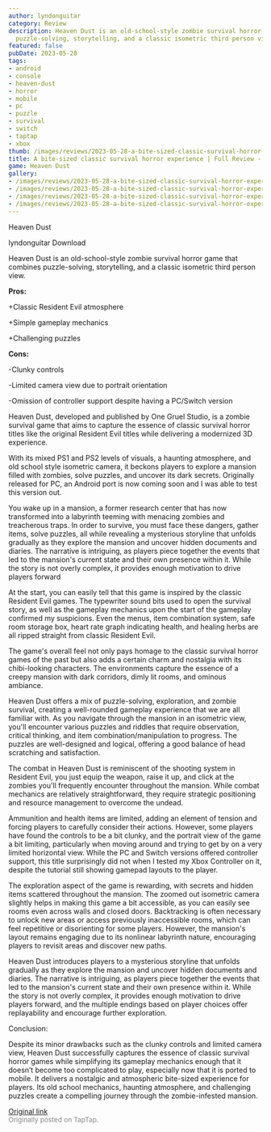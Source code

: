 ```yaml
---
author: lyndonguitar
category: Review
description: Heaven Dust is an old-school-style zombie survival horror game that combines
  puzzle-solving, storytelling, and a classic isometric third person view.
featured: false
pubDate: 2023-05-28
tags:
- android
- console
- heaven-dust
- horror
- mobile
- pc
- puzzle
- survival
- switch
- taptap
- xbox
thumb: /images/reviews/2023-05-28-a-bite-sized-classic-survival-horror-experience--full-review---heaven-dust-0.avif
title: A bite-sized classic survival horror experience | Full Review - Heaven Dust
game: Heaven Dust
gallery:
- /images/reviews/2023-05-28-a-bite-sized-classic-survival-horror-experience--full-review---heaven-dust-0.avif
- /images/reviews/2023-05-28-a-bite-sized-classic-survival-horror-experience--full-review---heaven-dust-1.avif
- /images/reviews/2023-05-28-a-bite-sized-classic-survival-horror-experience--full-review---heaven-dust-2.avif
- /images/reviews/2023-05-28-a-bite-sized-classic-survival-horror-experience--full-review---heaven-dust-3.avif
---
```

Heaven Dust

lyndonguitar
Download

Heaven Dust is an old-school-style zombie survival horror game that combines puzzle-solving, storytelling, and a classic isometric third person view.


**Pros:**


+Classic Resident Evil atmosphere

+Simple gameplay mechanics

+Challenging puzzles


**Cons:**


-Clunky controls

-Limited camera view due to portrait orientation

-Omission of controller support despite having a PC/Switch version

Heaven Dust, developed and published by One Gruel Studio, is a zombie survival game that aims to capture the essence of classic survival horror titles like the original Resident Evil titles while delivering a modernized 3D experience.

With its mixed PS1 and PS2 levels of visuals, a haunting atmosphere, and old school style isometric camera, it beckons players to explore a mansion filled with zombies, solve puzzles, and uncover its dark secrets. Originally released for PC, an Android port is now coming soon and I was able to test this version out.

You wake up in a mansion, a former research center that has now transformed into a labyrinth teeming with menacing zombies and treacherous traps. In order to survive, you must face these dangers, gather items, solve puzzles, all while revealing a mysterious storyline that unfolds gradually as they explore the mansion and uncover hidden documents and diaries. The narrative is intriguing, as players piece together the events that led to the mansion's current state and their own presence within it. While the story is not overly complex, it provides enough motivation to drive players forward

At the start, you can easily tell that this game is inspired by the classic Resident Evil games. The typewriter sound bits used to open the survival story, as well as the gameplay mechanics upon the start of the gameplay confirmed my suspicions. Even the menus, item combination system, safe room storage box, heart rate graph indicating health, and healing herbs are all ripped straight from classic Resident Evil.

The game's overall feel not only pays homage to the classic survival horror games of the past but also adds a certain charm and nostalgia with its chibi-looking characters. The environments capture the essence of a creepy mansion with dark corridors, dimly lit rooms, and ominous ambiance.

Heaven Dust offers a mix of puzzle-solving, exploration, and zombie survival, creating a well-rounded gameplay experience that we are all familiar with. As you navigate through the mansion in an isometric view, you'll encounter various puzzles and riddles that require observation, critical thinking, and item combination/manipulation to progress. The puzzles are well-designed and logical, offering a good balance of head scratching and satisfaction.

The combat in Heaven Dust is reminiscent of the shooting system in Resident Evil, you just equip the weapon, raise it up, and click at the zombies you'll frequently encounter throughout the mansion. While combat mechanics are relatively straightforward, they require strategic positioning and resource management to overcome the undead.

Ammunition and health items are limited, adding an element of tension and forcing players to carefully consider their actions. However, some players have found the controls to be a bit clunky, and the portrait view of the game a bit limiting, particularly when moving around and trying to get by on a very limited horizontal view. While the PC and Switch versions offered controller support, this title surprisingly did not when I tested my Xbox Controller on it, despite the tutorial still showing gamepad layouts to the player.

The exploration aspect of the game is rewarding, with secrets and hidden items scattered throughout the mansion. The zoomed out isometric camera slightly helps in making this game a bit accessible, as you can easily see rooms even across walls and closed doors. Backtracking is often necessary to unlock new areas or access previously inaccessible rooms, which can feel repetitive or disorienting for some players. However, the mansion's layout remains engaging due to its nonlinear labyrinth nature, encouraging players to revisit areas and discover new paths.

Heaven Dust introduces players to a mysterious storyline that unfolds gradually as they explore the mansion and uncover hidden documents and diaries. The narrative is intriguing, as players piece together the events that led to the mansion's current state and their own presence within it. While the story is not overly complex, it provides enough motivation to drive players forward, and the multiple endings based on player choices offer replayability and encourage further exploration.

Conclusion:

Despite its minor drawbacks such as the clunky controls and limited camera view, Heaven Dust successfully captures the essence of classic survival horror games while simplifying its gameplay mechanics enough that it doesn’t become too complicated to play, especially now that it is ported to mobile. It delivers a nostalgic and atmospheric bite-sized experience for players. Its old school mechanics, haunting atmosphere, and challenging puzzles create a compelling journey through the zombie-infested mansion.

[Original link](https://www.taptap.io/post/5687898)<br><span style="font-size: 0.95em; color: #888;">Originally posted on TapTap.</span>